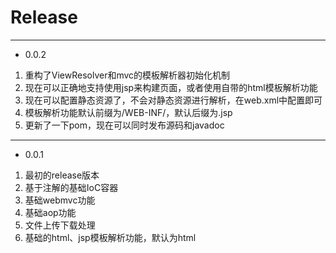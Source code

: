 # Release

---

- 0.0.2

1. 重构了ViewResolver和mvc的模板解析器初始化机制
2. 现在可以正确地支持使用jsp来构建页面，或者使用自带的html模板解析功能
3. 现在可以配置静态资源了，不会对静态资源进行解析，在web.xml中配置即可
4. 模板解析功能默认前缀为/WEB-INF/，默认后缀为.jsp
5. 更新了一下pom，现在可以同时发布源码和javadoc

---

- 0.0.1

1. 最初的release版本
2. 基于注解的基础IoC容器
3. 基础webmvc功能
4. 基础aop功能
5. 文件上传下载处理
6. 基础的html、jsp模板解析功能，默认为html